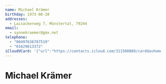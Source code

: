 ```yaml
---
name: Michael Krämer
birthday: 1973-08-28
addresses:
  - Laisackerweg 7, Münstertal, 79244
email:
  - synnekraemer@gmx.net
telephone:
  - "00497636787519"
  - "01629613372"
iCloudVCard: '{"url":"https://contacts.icloud.com/311500889/carddavhome/card/NDQ0Ny0wN0UxMDYxNC0wMUEzLTEzMzMtRkYzOS0wMDczRQ==.vcf","etag":"\"kmfhcoyv\"","data":"BEGIN:VCARD\r\nVERSION:3.0\r\nFN:\r\nN:Krämer;Michael;;;\r\nUID:4447-07E10614-01A3-1333-FF39-0073EX-APPLE-OL-MAPPING-INFO:1\r\nBDAY;VALUE=date:1973-08-28\r\nADR:;;Laisackerweg 7;Münstertal;;79244;;\r\nPRODID:-//Apple Inc.//iOS 10.3.3//EN\r\nREV:2025-04-03T22:13:44Z\r\nORG:;\r\nEMAIL:synnekraemer@gmx.net\r\nTEL:00497636787519\r\nTEL:01629613372\r\nEND:VCARD"}'
---
```

# Michael Krämer
